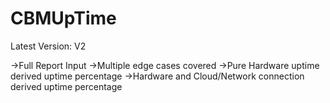 # CBMUpTime

Latest Version: V2

->Full Report Input 
->Multiple edge cases covered
->Pure Hardware uptime derived uptime percentage
->Hardware and Cloud/Network connection derived uptime percentage 
